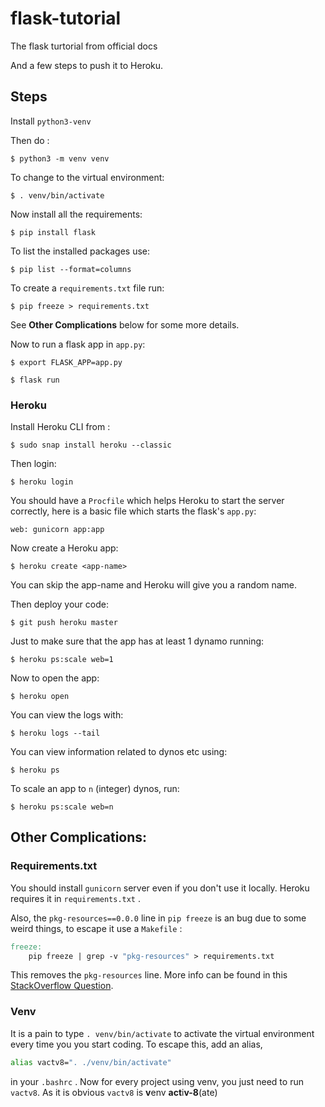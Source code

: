 # flask-tutorial
The flask turtorial from official docs

And a few steps to push it to Heroku.

## Steps

Install `python3-venv`

Then do :

```term
$ python3 -m venv venv
```

To change to the virtual environment:

```term
$ . venv/bin/activate
```

Now install all the requirements:

```term
$ pip install flask
```

To list the installed packages use:

```term
$ pip list --format=columns
```

To create a `requirements.txt` file run:

```term
$ pip freeze > requirements.txt
```

See **Other Complications** below for some more details.

Now to run a flask app in `app.py`:

```term
$ export FLASK_APP=app.py
```

```term
$ flask run
```



### Heroku

Install Heroku CLI from :

```term
$ sudo snap install heroku --classic
```

Then login:

```term
$ heroku login
```

You should have a `Procfile` which helps Heroku to start the server correctly, here is a basic file which starts the flask's `app.py`:

```
web: gunicorn app:app
```



Now create a Heroku app:

```term
$ heroku create <app-name>
```

You can skip the app-name and Heroku will give you a random name.

Then deploy your code:

```term
$ git push heroku master
```

Just to make sure that the app has at least 1 dynamo running:

```term
$ heroku ps:scale web=1
```

Now to open the app:

```term
$ heroku open
```

You can view the logs with:

```term
$ heroku logs --tail
```

You can view information related to dynos etc using:

```term
$ heroku ps	
```

To scale an app to `n` (integer) dynos, run:

```ter
$ heroku ps:scale web=n
```



## Other Complications:

### Requirements.txt

You should install `gunicorn` server even if you don't use it locally. Heroku requires it in `requirements.txt` .

Also, the `pkg-resources==0.0.0` line in `pip freeze` is an bug due to some weird things, to escape it use a `Makefile` :

```makefile
freeze:
	pip freeze | grep -v "pkg-resources" > requirements.txt
```

This removes the `pkg-resources` line. More info can be found in this [StackOverflow Question](https://stackoverflow.com/questions/39577984/what-is-pkg-resources-0-0-0-in-output-of-pip-freeze-command).

### Venv

It is a pain to type `. venv/bin/activate` to activate the virtual environment every time you you start coding. To escape this, add an alias,

```bash
alias vactv8=". ./venv/bin/activate"
```

in your `.bashrc` . Now for every project using venv, you just need to run `vactv8`. As it is obvious `vactv8` is **v**env **act**i**v-8**(ate)

